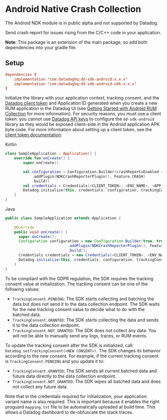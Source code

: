 # Android Native Crash Collection

<div class="alert alert-info">The Android NDK module is in public alpha and not supported by Datadog.</div>

Send crash report for issues rising from the C/C++ code in your application.

**Note**: This package is an extension of the main package, so add both dependencies into your gradle file.

## Setup

```conf
dependencies {
    implementation "com.datadoghq:dd-sdk-android:x.x.x"
    implementation "com.datadoghq:dd-sdk-android-ndk:x.x.x"
}
```

Initialize the library with your application context, tracking consent, and the [Datadog client token][1] and Application ID generated when you create a new RUM application in the Datadog UI (see [Getting Started with Android RUM Collection][3] for more information). For security reasons, you must use a client token: you cannot use [Datadog API keys][2] to configure the `dd-sdk-android` library as they would be exposed client-side in the Android application APK byte code. For more information about setting up a client token, see the [client token documentation][1]:

Kotlin

```kotlin
class SampleApplication : Application() {
    override fun onCreate() {
        super.onCreate()

        val configuration = Configuration.Builder(crashReportsEnabled = true, ...)
            .addPlugin(NDKCrashReporterPlugin(), Feature.CRASH)
            .build()
        val credentials = Credentials(<CLIENT_TOKEN>, <ENV_NAME>, <APP_VARIANT_NAME>, <APPLICATION_ID>)
        Datadog.initialize(this, credentials, configuration, trackingConsent)
    }
}
```

Java 

```java
public class SampleApplication extends Application {
   
    @Override
    public void onCreate() {
      super.onCreate();
      Configuration configuration = new Configuration.Builder(true, true, true, true)
                            .addPlugin(NDKCrashReporterPlugin(), Feature.CRASH)                          
                            .build();
      Credentials credentials = new Credentials(<CLIENT_TOKEN>, <ENV_NAME>, <APP_VARIANT_NAME>, <APPLICATION_ID>);
      Datadog.initialize(this, credentials, configuration, trackingConsent);
    }
}
```

To be compliant with the GDPR regulation, the SDK requires the tracking consent value at initialization.
The tracking consent can be one of the following values:

* `TrackingConsent.PENDING`: The SDK starts collecting and batching the data but does not send it to the data
  collection endpoint. The SDK waits for the new tracking consent value to decide what to do with the batched data.
* `TrackingConsent.GRANTED`: The SDK starts collecting the data and sends it to the data collection endpoint.
* `TrackingConsent.NOT_GRANTED`: The SDK does not collect any data. You will not be able to manually send any logs, traces, or
  RUM events.

To update the tracking consent after the SDK is initialized, call: `Datadog.setTrackingConsent(<NEW CONSENT>)`.
The SDK changes its behavior according to the new consent. For example, if the current tracking consent is `TrackingConsent.PENDING` and you update it to:

* `TrackingConsent.GRANTED`: The SDK sends all current batched data and future data directly to the data collection endpoint.
* `TrackingConsent.NOT_GRANTED`: The SDK wipes all batched data and does not collect any future data.

Note that in the credentials required for initialization, your application variant name is also required. This is important because it enables  the right proguard `mapping.txt` file to be automatically uploaded at build time. This allows a Datadog dashboard to de-obfuscate the stack traces.

[1]: https://docs.datadoghq.com/account_management/api-app-keys/#client-tokens
[2]: https://docs.datadoghq.com/account_management/api-app-keys/#api-keys
[3]: https://docs.datadoghq.com/real_user_monitoring/android/?tab=us
